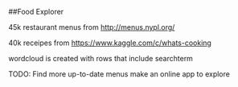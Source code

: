 ##Food Explorer

45k restaurant menus from http://menus.nypl.org/

40k receipes from https://www.kaggle.com/c/whats-cooking

wordcloud is created with rows that include searchterm

TODO:
Find more up-to-date menus
make an online app to explore
